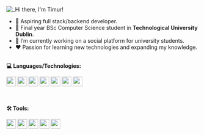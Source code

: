 <!-- ## Hi there, I'm Timur! I'm an Aspiring full stack developer with passion in learning new technology. 👋 -->
![_Hi there, I'm Timur! ](https://user-images.githubusercontent.com/40499701/153960813-36cbcf83-bf25-4713-a308-9ade7b14f81b.gif)

- 🚀 Aspiring full stack/backend developer.
- 📖 Final year BSc Computer Science student in **Technological University Dublin**.
- 🔨 I’m currently working on a social platform for university students.
- ❤️ Passion for learning new technologies and expanding my knowledge.<br><br>

<!-- Connect with me: [<img src="https://cdn.jsdelivr.net/gh/devicons/devicon/icons/linkedin/linkedin-original.svg" width="20" height="20"/>](https://www.linkedin.com/in/tsult/) -->

**💻 Languages/Technologies:**
<p float="left">
  <code><img src="https://cdn.jsdelivr.net/gh/devicons/devicon/icons/javascript/javascript-original.svg" width="25" height="25"/></code>
  <code><img src="https://cdn.jsdelivr.net/gh/devicons/devicon/icons/react/react-original.svg" width="25" height="25"/></code>
  <code><img src="https://cdn.jsdelivr.net/gh/devicons/devicon/icons/nodejs/nodejs-original.svg" width="25" height="25"/></code>
  <code><img src="https://cdn.jsdelivr.net/gh/devicons/devicon/icons/mongodb/mongodb-plain.svg" width="25" height="25"/></code>
  <code><img src="https://cdn.jsdelivr.net/gh/devicons/devicon/icons/java/java-original.svg" width="25" height="25"/></code>
  <code><img src="https://img.icons8.com/color/48/000000/delphi-ide.png" width="25" height="25"/></code>
  <code><img src="https://cdn.jsdelivr.net/gh/devicons/devicon/icons/python/python-original.svg" width="25" height="25"/></code>
</p><br>

**🛠️ Tools:**
<p float="left">
  <code><img src="https://cdn.jsdelivr.net/gh/devicons/devicon/icons/git/git-plain.svg" width="25" height="25"//></code>
  <code><img src="https://cdn.jsdelivr.net/gh/devicons/devicon/icons/github/github-original.svg" width="25" height="25"/></code>
  <code><img src="https://cdn.jsdelivr.net/gh/devicons/devicon/icons/jira/jira-original.svg" width="25" height="25" /></code>
  <code><img src="https://cdn.jsdelivr.net/gh/devicons/devicon/icons/trello/trello-plain.svg" width="25" height="25" /></code>
  <code><img src="https://user-images.githubusercontent.com/40499701/153964507-3fbc3f25-20bc-4ec7-b435-4ee9a5beec50.svg" width="25" height="25"/></code>
</p>

<!-- ## 🛠️ Tools
<p float="left">
  <img src="https://cdn.jsdelivr.net/gh/devicons/devicon/icons/git/git-plain.svg" width="35" height="35"//>
  <img src="https://cdn.jsdelivr.net/gh/devicons/devicon/icons/github/github-original-wordmark.svg" width="35" height="35"/>
  <img src="https://cdn.jsdelivr.net/gh/devicons/devicon/icons/jira/jira-original.svg" width="35" height="35" />
</p>

